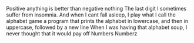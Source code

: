 Positive anything is better than negative nothing
The last digit
 I sometimes suffer from insomnia. And when I cant fall asleep, I play what I call the alphabet game
a program that prints the alphabet in lowercase, and then in uppercase, followed by a new line
When I was having that alphabet soup, I never thought that it would pay off
Numbers
Numberz
